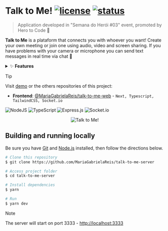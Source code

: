 # Talk to Me! [![license](https://img.shields.io/badge/LICENCE-MIT-blue)]() [![status](https://img.shields.io/badge/STATUS-DOING-yellow)]()

> Application developed in "Semana do Herói #03" event, promoted by Hero to Code 🚀 <br>

**Talk to Me** is a plataform that connects you with whoever you want! Create your own meeting or join one using audio, video and screen sharing. If you have problems with your camera or microphone you can send text messages in real time via chat 💬

<details>
  <summary>✨ <b>Features</b> </summary>

- [x] Create meeting
- [x] Join meeting
- [x] Send text messages (chat)
- [ ] See others participants
</details>

> [!TIP]
> Visit [demo]() or the others repositories of this project:
>
> - **Frontend**: [@MariaGabrielaReis/talk-to-me-web](https://github.com/MariaGabrielaReis/talk-to-me-web) - `Next, Typescript, TailwindCSS, Socket.io`

![NodeJS](https://img.shields.io/badge/node.js-6DA55F?style=for-the-badge&logo=node.js&logoColor=white) ![TypeScript](https://img.shields.io/badge/typescript-%23007ACC.svg?style=for-the-badge&logo=typescript&logoColor=white) ![Express.js](https://img.shields.io/badge/express.js-%23404d59.svg?style=for-the-badge&logo=express&logoColor=%2361DAFB) ![Socket.io](https://img.shields.io/badge/Socket.io-black?style=for-the-badge&logo=socket.io&badgeColor=010101)

<div align="center">
  <img alt="Talk to Me!" src="" />
</div>

## Building and running locally

Be sure you have [Git](https://git-scm.com/downloads) and [Node.js](https://nodejs.org/) installed, then follow the directions below.

```bash
# Clone this repository
$ git clone https://github.com/MariaGabrielaReis/talk-to-me-server

# Access project folder
$ cd talk-to-me-server

# Install dependencies
$ yarn

# Run
$ yarn dev
```

> [!NOTE]
> The server will start on port 3333 - <http://localhost:3333>
